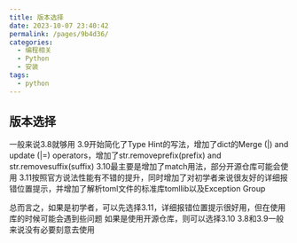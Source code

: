 ```yaml
---
title: 版本选择
date: 2023-10-07 23:40:42
permalink: /pages/9b4d36/
categories:
  - 编程相关
  - Python
  - 安装
tags:
  - python
---
```


## 版本选择

一般来说3.8就够用
3.9开始简化了Type Hint的写法，增加了dict的Merge (|) and update (|=) operators，增加了str.removeprefix(prefix) and str.removesuffix(suffix)
3.10最主要是增加了match用法，部分开源仓库可能会使用
3.11按照官方说法性能有不错的提升，同时增加了对初学者来说很友好的详细报错位置提示，并增加了解析toml文件的标准库tomllib以及Exception Group

总而言之，如果是初学者，可以先选择3.11，详细报错位置提示很好用，但在使用库的时候可能会遇到些问题
如果是使用开源仓库，则可以选择3.10
3.8和3.9一般来说没有必要刻意去使用
